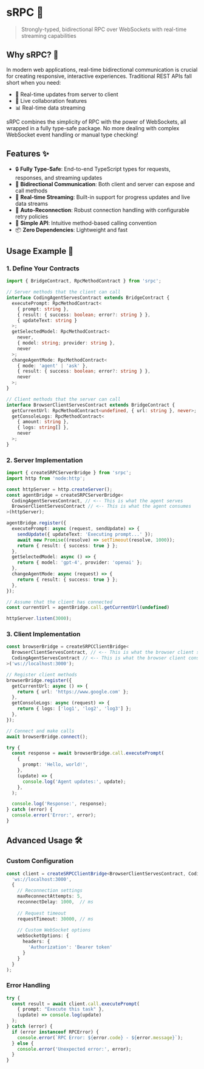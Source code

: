 # sRPC 🚀

> Strongly-typed, bidirectional RPC over WebSockets with real-time streaming capabilities

## Why sRPC? 🤔

In modern web applications, real-time bidirectional communication is crucial for creating responsive, interactive experiences. Traditional REST APIs fall short when you need:

- 🔄 Real-time updates from server to client
- 📱 Live collaboration features
- 📊 Real-time data streaming

sRPC combines the simplicity of RPC with the power of WebSockets, all wrapped in a fully type-safe package. No more dealing with complex WebSocket event handling or manual type checking!

## Features ✨

- 🔒 **Fully Type-Safe**: End-to-end TypeScript types for requests, responses, and streaming updates
- 🔗 **Bidirectional Communication**: Both client and server can expose and call methods
- 📡 **Real-time Streaming**: Built-in support for progress updates and live data streams
- 🔄 **Auto-Reconnection**: Robust connection handling with configurable retry policies
- 🎯 **Simple API**: Intuitive method-based calling convention
- 📦 **Zero Dependencies**: Lightweight and fast

## Usage Example 🚀

### 1. Define Your Contracts

```typescript
import { BridgeContract, RpcMethodContract } from 'srpc';

// Server methods that the client can call
interface CodingAgentServesContract extends BridgeContract {
  executePrompt: RpcMethodContract<
    { prompt: string },
    { result: { success: boolean; error?: string } },
    { updateText: string }
  >;
  getSelectedModel: RpcMethodContract<
    never,
    { model: string; provider: string },
    never
  >;
  changeAgentMode: RpcMethodContract<
    { mode: 'agent' | 'ask' },
    { result: { success: boolean; error?: string } },
    never
  >;
}

// Client methods that the server can call
interface BrowserClientServesContract extends BridgeContract {
  getCurrentUrl: RpcMethodContract<undefined, { url: string }, never>;
  getConsoleLogs: RpcMethodContract<
    { amount: string },
    { logs: string[] },
    never
  >;
}
```

### 2. Server Implementation

```typescript
import { createSRPCServerBridge } from 'srpc';
import http from 'node:http';

const httpServer = http.createServer();
const agentBridge = createSRPCServerBridge<
  CodingAgentServesContract, // <-- This is what the agent serves
  BrowserClientServesContract // <-- This is what the agent consumes
>(httpServer);

agentBridge.register({
  executePrompt: async (request, sendUpdate) => {
    sendUpdate({ updateText: 'Executing prompt...' });
    await new Promise((resolve) => setTimeout(resolve, 1000));
    return { result: { success: true } };
  },
  getSelectedModel: async () => {
    return { model: 'gpt-4', provider: 'openai' };
  },
  changeAgentMode: async (request) => {
    return { result: { success: true } };
  },
});

// Assume that the client has connected
const currentUrl = agentBridge.call.getCurrentUrl(undefined)

httpServer.listen(3000);
```

### 3. Client Implementation

```typescript
const browserBridge = createSRPCClientBridge<
  BrowserClientServesContract, // <-- This is what the browser client serves
  CodingAgentServesContract // <-- This is what the browser client consumes
>('ws://localhost:3000');

// Register client methods
browserBridge.register({
  getCurrentUrl: async () => {
    return { url: 'https://www.google.com' };
  },
  getConsoleLogs: async (request) => {
    return { logs: ['log1', 'log2', 'log3'] };
  },
});

// Connect and make calls
await browserBridge.connect();

try {
  const response = await browserBridge.call.executePrompt(
    {
      prompt: 'Hello, world!',
    },
    (update) => {
      console.log('Agent updates:', update);
    },
  );

  console.log('Response:', response);
} catch (error) {
  console.error('Error:', error);
}
```

## Advanced Usage 🛠️

### Custom Configuration

```typescript
const client = createSRPCClientBridge<BrowserClientServesContract, CodingAgentServesContract>(
  'ws://localhost:3000',
  {
    // Reconnection settings
    maxReconnectAttempts: 5,
    reconnectDelay: 1000,  // ms
    
    // Request timeout
    requestTimeout: 30000, // ms
    
    // Custom WebSocket options
    webSocketOptions: {
      headers: {
        'Authorization': 'Bearer token'
      }
    }
  }
);
```

### Error Handling

```typescript
try {
  const result = await client.call.executePrompt(
    { prompt: "Execute this task" },
    (update) => console.log(update)
  );
} catch (error) {
  if (error instanceof RPCError) {
    console.error(`RPC Error: ${error.code} - ${error.message}`);
  } else {
    console.error('Unexpected error:', error);
  }
}
```